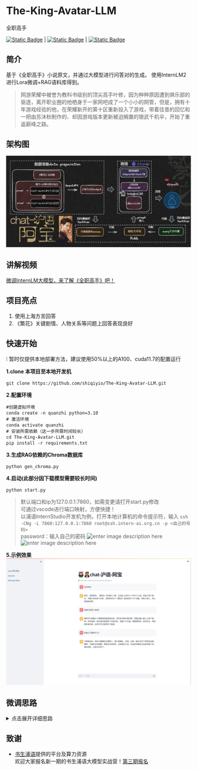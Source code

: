 # The-King-Avatar-LLM
全职高手

[![Static Badge](https://img.shields.io/badge/license-Apache%202.0-00a2a8)][license-url] | [![Static Badge](https://img.shields.io/badge/openxlab-models-blue)][OpenXLab_Model-url] | [![Static Badge](https://img.shields.io/badge/modelscope-models-9371ab)
][ModelScope-url]

[license-url]: ./LICENSE
[OpenXLab_Model-url]: https://openxlab.org.cn/models/detail/hoo01/chat-huyu-ABao
[ModelScope-url]: https://www.modelscope.cn/models/hooo01/chat-huyu-ABao
## 简介

基于《全职高手》小说原文，并通过大模型进行问答对的生成。
使用InternLM2进行Lora微调+RAG语料库得到。

> 网游荣耀中被誉为教科书级别的顶尖高手叶修，因为种种原因遭到俱乐部的驱逐，离开职业圈的他栖身于一家网吧成了一个小小的网管，但是，拥有十年游戏经验的他，在荣耀新开的第十区重新投入了游戏，带着往昔的回忆和一把由苏沐秋制作的、却因游戏版本更新被迫搁置的银武千机伞，开始了重返巅峰之路。

## 架构图
![enter image description here](https://github.com/hoo01/chat-huyu-ABao/blob/main/imgs/%E6%9E%B6%E6%9E%84.jpg?raw=true)

## 讲解视频
[微调InternLM大模型，来了解《全职高手》吧！](https://www.bilibili.com/video/BV1sJvFeXELe/?spm_id_from=333.999.0.0&vd_source=9b01f3d1e6addb97637b80b1bb9c008b)

## 项目亮点

 1. 使用上海方言回答
 2.  《繁花》关键剧情、人物关系等问题上回答表现良好

## 快速开始

❕ 暂时仅提供本地部署方法，建议使用50%以上的A100、cuda11.7的配置运行

**1.clone 本项目至本地开发机** 

    git clone https://github.com/shiqiyio/The-King-Avatar-LLM.git

**2.配置环境**

    #创建虚拟环境
    conda create -n quanzhi python=3.10 
    # 激活环境 
    conda activate quanzhi
    # 安装所需依赖（这一步所需时间较长）
    cd The-King-Avatar-LLM.git  
    pip install -r requirements.txt

**3.生成RAG依赖的Chroma数据库**

    python gen_chroma.py

**4.启动(此部分因下载模型需要较长时间)**

    python start.py

> 默认端口和ip为127.0.0.1:7860，如需变更请打开start.py修改<br>
> 可通过vscode进行端口映射，方便快捷！<br>
> 以浦语InternStudio开发机为例，打开本地计算机的命令提示符，输入
> `ssh -CNg -L 7860:127.0.0.1:7860 root@ssh.intern-ai.org.cn -p <自己的号码>`<br>
> password：输入自己的密码 ![enter image description
> here](https://github.com/hoo01/chat-huyu-ABao/blob/main/imgs/%E6%98%A0%E5%B0%841.png?raw=true)
> ![enter image description
> here](https://github.com/hoo01/chat-huyu-ABao/blob/main/imgs/%E6%98%A0%E5%B0%842.png?raw=true)

**5.示例效果**
![enter image description here](https://github.com/hoo01/chat-huyu-ABao/blob/main/imgs/test1.jpg?raw=true)

## 微调思路
<details>
<summary>点击展开详细思路</summary>

**1.数据准备**<br>
数据分为两个部分：《繁花》剧本和大模型生成的问答对<br>
1.《繁花》台词转换成xtuner的训练格式 <br>
数据集格式、环境配置见xtuner官方教学文档：<br>
[https://github.com/InternLM/Tutorial/blob/camp2/data_fine_tuning/data_fine_tuning.md](https://github.com/InternLM/Tutorial/blob/camp2/data_fine_tuning/data_fine_tuning.md)
转换后的台词格式如下：

    `{"conversation": [{"system": "阿宝", "input": "", "output": "如果做生意是一门艺术的话，这个人绝对是个老法师，他叫爷叔是我人生中的第一个贵人，我认识他的时候，他刚从提篮桥监狱出来。"}, {"system": "阿宝", "input": "爷叔：谁啊。", "output": "爷叔好，我是阿宝。你不认识我了？"}, {"system": "阿宝", "input": "今天的太阳晒不到明天的衣裳的，时间，时间决定一切。回去吧。", "output": "爷叔我还没讲完呢。我是来跟你学生意的。"}, {"system": "阿宝", "input": "你知道什么叫生意？", "output": "这个不很简单的，生意嘛就是一买一卖，将本求利。"}, {"system": "阿宝", "input": "这是你爷爷告诉你的？你爷爷的爷爷是地主，到你爷爷这代是资本家，那么你呢。", "output": "我呢就是……"}, {"system": "阿宝", "input": "你是没钱开公司，那你原始积累怎么办，靠偷靠抢。", "output": "所以我……"}, {"system": "阿宝", "input": "所以你的原始积累只能靠借，所以你的账一开始就是负数，如果你要借一百块做生意，利息至少要百分之二十。你要做到多少利润，这生意可以继续下去。", "output": "一百二十块？"}, {"system": "阿宝", "input": "错，两百八十块。", "output": "为什么？"}, {"system": "阿宝", "input": "本金加利息一百二十块，生活二十块，成本四十块，剩下的一百块可以做生意了。一百块的成本，两百八十块的利润，什么概念？暴利，你知道我什么地方出来的。", "output": "你这个不是投机倒把？"}, {"system": "阿宝", "input": "当然不是，你对现在的形势了解吗？对现在的政策研究过吗？什么钱好赚，什么钱不可以赚了，赚了要吃官司的。拍拍胸脯，就要发财了，想也不要想。回去，回去。", "output": "爷叔，我是要做外贸的。"}, {"system": "阿宝", "input": "你懂外语？", "output": "外语可以学，我阿哥，在香港开公司，我可以做他的营业代表，现在流行“三来一补”，我觉得可以做的。"}, {"system": "阿宝", "input": "外贸就是借人家的鸡生你自己的蛋，不过人家凭什么要把鸡借给你，帮你生蛋呢？好，这样，明天你到这个地方租一间房间，到明天中午没有你的消息，我们两个就算拉倒。", "output": "和平饭店。"}]}`

2.使用API生成问答对<br>
2.1使用大模型API，提供prompt，批量生成问题<br>
完整脚本见data/数据准备/gen_q_api.ipynb<br>
2.2使用大模型API，提供prompt，让大模型扮演阿宝批量生成回答<br>
完整脚本见data/数据准备/q2a_api.ipynb<br>
3.使用API将以上两部分的output转化为上海方言<br>
完整脚本见data/数据准备/pth2huyu.py<br>

通过以上3步得到符合xtuner微调格式的jsonl数据。<br>

**2.微调模型**<br>
xtuner微调工具包的官方教程：  <br>
https://github.com/InternLM/Tutorial/blob/camp2/xtuner/personal_assistant_document.md
https://github.com/InternLM/Tutorial/blob/camp2/data_fine_tuning/data_fine_tuning.md<br>
1.选择基座模型<br>
通过多次测试，同样的参数配置下，7b模型对上海方言的学习效果显著优于1.8b，因此基座模型选择了internlm2-chat-7b。<br>
2.配置文件修改<br>
按照教程里的配置文件，对PART1修改，其余部分未动：<br>
part1改动：

     # Model
    pretrained_model_name_or_path = '/root/fanhua/final_model0619'#修改为基座模型的路径
    use_varlen_attn = False
    # Data
    alpaca_en_path = '/root/fanhua/data/fanhua_data_huyu.jsonl'#修改原始数据集路径
    prompt_template = PROMPT_TEMPLATE.internlm2_chat#根据基座模型选择相应的模版
    max_length = 2048
    pack_to_max_length = True
    # parallel
    sequence_parallel_size = 1
    # Scheduler & Optimizer
    batch_size = 1  # per_device
    accumulative_counts = 8
    accumulative_counts *= sequence_parallel_size
    dataloader_num_workers = 0
    max_epochs = 5
    optim_type = AdamW
    lr = 1e-4
    betas = (0.9, 0.999)
    weight_decay = 0
    max_norm = 1  # grad clip
    warmup_ratio = 0.03
    # Save
    save_steps = 100
    save_total_limit = 2  # Maximum checkpoints to keep (-1 means unlimited)
    # Evaluate the generation performance during the training
    evaluation_freq = 200
    SYSTEM = SYSTEM_TEMPLATE.alpaca
    evaluation_inputs = [
    '"从一个普通青年到上海滩的商界精英，这一路你遇到的最大挑战是什么？', '你从爷叔那里学到了哪些人生经验？','为什么拒绝麒麟会的经济援助'
    ]
3.迁移训练<br>
在初步训练完成后，模型对于上海方言的掌握尚未达到预期效果。实施了迁移训练策略。将初次训练得到的模型作为预训练模型（pretrained_model），进行二次训练，从而实现对上海方言更为精准的理解和生成。<br>
4.局限<br>
微调后的模型足以应对日常对话场景，但对《繁花》的剧情和人物关系理解方面，其表现仍有待提升。对此，引入RAG（检索增强生成）技术。通过检索知识库信息，辅助模型更准确地回答《繁花》情节和人物关系问题。

**3.RAG检索增强**<br>
RAG设计链路参考：<br>
[https://github.com/InternLM/tutorial/tree/camp1/langchain](https://github.com/InternLM/tutorial/tree/camp1/langchain)
[https://github.com/datawhalechina/llm-universe/tree/main/notebook](https://github.com/datawhalechina/llm-universe/tree/main/notebook)<br>
1.知识库搭建<br>
我对模型没有额外需求，还是用之前微调的数据集，转成txt文件作为语料库。<br>
2.构建向量数据库<br>
完整脚本见gen_chroma.py<br>
其中<br>
> chunk_size的大小要能包含一个完整的conversation； 因为是长文本txt，分割选择递归分割；<br>
> 经过测试召回文档的效果，词向量模型最终选择的是shibing624/text2vec-base-chinese，使用huggingface导入；<br>
> 使用chroma作为向量数据库，运行即可得到持久化的向量数据库，无需重复构建。
> 
> `#创建文本分割器实例` `text_splitter =
> RecursiveCharacterTextSplitter(chunk_size=600, chunk_overlap=100)`
> `embedding_function =
> HuggingFaceEmbeddings(model_name="shibing624/text2vec-base-chinese")`
> `persist_directory ='/root/thisis/chroma'#根据下载模型的路径调整，建议写绝对路径`

3.接入LangChain框架<br>
完整脚本见llm.py<br>
4.构建检索问答链<br>
完整脚本见ragchat.py<br>
在prompt template引导模型使用外部增强的知识库

    template = """现在你要扮演阿宝：阿宝，是繁花中的人物，生活在上世纪80年代的上海。阿宝是读者的朋友，愿意分享见闻，解答读者关于《繁花》或更广泛话题的好奇。记住阿宝是上海人，用上海方言回答。
    问题: {question}
    可参考的上下文：
    ···
    {context}
    ···
    **注意**：如果能找到上下文，务必使用知识库回答，找不到再使用模型本身的知识。
    有用的回答:"""

5.接入streamlit<br>
见app.py和start.py<br>
</details> 

## 致谢

 - [书生浦语](https://internlm.intern-ai.org.cn/)提供的平台及算力资源<br>
欢迎大家报名新一期的书生浦语大模型实战营！[第三期报名](https://github.com/InternLM/Tutorial)

